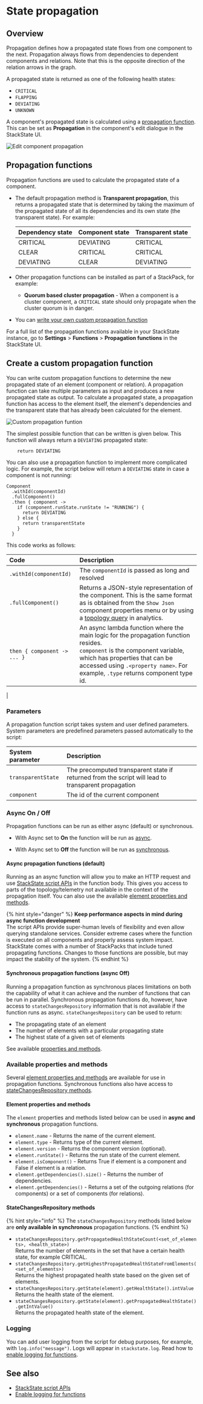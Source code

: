 # State propagation

## Overview

Propagation defines how a propagated state flows from one component to the next. Propagation always flows from dependencies to dependent components and relations. Note that this is the opposite direction of the relation arrows in the graph.

A propagated state is returned as one of the following health states:

* `CRITICAL`
* `FLAPPING`
* `DEVIATING`
* `UNKNOWN`

A component's propagated state is calculated using a [propagation function](#propagation-functions). This can be set as **Propagation** in the component's edit dialogue in the StackState UI.

![Edit component propagation](/.gitbook/assets/v41_edit-component-propagation.png)

## Propagation functions

Propagation functions are used to calculate the propagated state of a component. 

- The default propagation method is **Transparent propagation**, this returns a propagated state that is determined by taking the maximum of the propagated state of all its dependencies and its own state (the transparent state). For example:

    | Dependency state | Component state | Transparent state |
    |:---|:---|:---|
    | CRITICAL | DEVIATING | CRITICAL |
    | CLEAR | CRITICAL | CRITICAL |
    | DEVIATING | CLEAR | DEVIATING |

- Other propagation functions can be installed as part of a StackPack, for example:
    - **Quorum based cluster propagation** - When a component is a cluster component, a `CRITICAL` state should only propagate when the cluster quorum is in danger.

- You can [write your own custom propagation function](#create-a-custom-propagation-functions)

For a full list of the propagation functions available in your StackState instance, go to **Settings** > **Functions** > **Propagation functions** in the StackState UI. 

## Create a custom propagation function

You can write custom propagation functions to determine the new propagated state of an element \(component or relation\). A propagation function can take multiple parameters as input and produces a new propagated state as output. To calculate a propagated state, a propagation function has access to the element itself, the element's dependencies and the transparent state that has already been calculated for the element.

![Custom propagation funtion](/.gitbook/assets/v41_propagation-function.png)

The simplest possible function that can be written is given below. This function will always return a `DEVIATING` propagated state:

```text
    return DEVIATING
```

You can also use a propagation function to implement more complicated logic. For example, the script below will return a `DEVIATING` state in case a component is not running:

```text
Component
  .withId(componentId)
  .fullComponent()
  .then { component ->
    if (component.runState.runState != "RUNNING") {
      return DEVIATING
    } else {    
      return transparentState
    }
  }
```

This code works as follows:

| Code | Description |
|:---|:---|
| `.withId(componentId)` | The `componentId` is passed as long and resolved |
| `.fullComponent()` | Returns a JSON-style representation of the component. This is the same format as is obtained from the `Show Json` component properties menu or by using a [topology query](/develop/reference/scripting/script-apis/topology.md) in analytics. |
| `then { component -> ... }` | An async lambda function where the main logic for the propagation function resides.<br />`component` is the component variable, which has properties that can be accessed using `.<property name>`. For example, `.type` returns component type id.|
|

### Parameters

A propagation function script takes system and user defined parameters. System parameters are predefined parameters passed automatically to the script:

| System parameter | Description |
|:---|:---|
| `transparentState` | The precomputed transparent state if returned from the script will lead to transparent propagation |
| `component` | The id of the current component |

### Async On / Off

Propagation functions can be run as either async (default) or synchronous.

* With Async set to **On** the function will be run as [async](#async-propagation-functions-default).

* With Async set to **Off** the function will be run as [synchronous](#synchronous-propagation-functions-async-off).

#### Async propagation functions (default)

Running as an async function will allow you to make an HTTP request and use [StackState script APIs](/develop/reference/scripting/script-apis) in the function body. This gives you access to parts of the topology/telemetry not available in the context of the propagation itself. You can also use the available [element properties and methods](#available-properties-and-methods).

{% hint style="danger" %}
**Keep performance aspects in mind during async function development**<br />The script APIs provide super-human levels of flexibility and even allow querying standalone services. Consider extreme cases where the function is executed on all components and properly assess system impact. StackState comes with a number of StackPacks that include tuned propagating functions. Changes to those functions are possible, but may impact the stability of the system.
{% endhint %}

#### Synchronous propagation functions (async Off)

Running a propagation function as synchronous places limitations on both the capability of what it can achieve and the number of functions that can be run in parallel. Synchronous propagation functions do, however, have access to `stateChangesRepository` information that is not available if the function runs as async. `stateChangesRepository` can be used to return:
- The propagating state of an element
- The number of elements with a particular propagating state
- The highest state of a given set of elements

See available [properties and methods](#available-properties-and-methods).

### Available properties and methods

Several [element properties and methods](#element-properties-and-methods) are available for use in propagation functions. Synchronous functions also have access to [stateChangesRepository methods](#statechangesrepository-methods).

#### Element properties and methods

The `element` properties and methods listed below can be used in **async and synchronous** propagation functions.

- `element.name` - Returns the name of the current element.
- `element.type` - Returns type of the current element.
- `element.version` - Returns the component version (optional).
- `element.runState()` - Returns the run state of the current element.
- `element.isComponent()` - Returns True if element is a component and False if element is a relation.
- `element.getDependencies().size()` - Returns the number of dependencies.
- `element.getDependencies()` - Returns a set of the outgoing relations (for components) or a set of components (for relations).

#### StateChangesRepository methods

{% hint style="info" %}
The `stateChangesRepository` methods listed below are **only available in synchronous** propagation functions.
{% endhint %}

- `stateChangesRepository.getPropagatedHealthStateCount(<set_of_elements>, <health_state>)`<br />Returns the number of elements in the set that have a certain health state, for example CRITICAL.
- `stateChangesRepository.getHighestPropagatedHealthStateFromElements(<set_of_elements>)`<br />Returns the highest propagated health state based on the given set of elements.
- `stateChangesRepository.getState(element).getHealthState().intValue`<br />Returns the health state of the element.
- `stateChangesRepository.getState(element).getPropagatedHealthState().getIntValue()`<br />Returns the propagated health state of the element.

### Logging

You can add user logging from the script for debug purposes, for example, with `log.info("message")`. Logs will appear in `stackstate.log`. Read how to [enable logging for functions](/configure/logging/).

## See also

- [StackState script APIs](/develop/reference/scripting/script-apis)
- [Enable logging for functions](/configure/logging/)